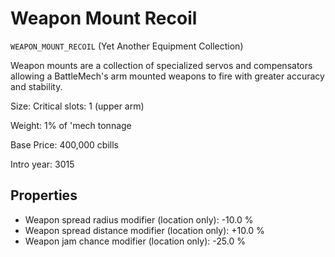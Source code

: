 # Weapon Mount Recoil

`WEAPON_MOUNT_RECOIL` (Yet Another Equipment Collection)

Weapon mounts are a collection of specialized servos and compensators allowing a BattleMech's arm mounted weapons to fire with greater accuracy and stability.

Size: Critical slots: 1 (upper arm)

Weight: 1% of 'mech tonnage

Base Price: 400,000 cbills

Intro year: 3015

## Properties
* Weapon spread radius modifier (location only): -10.0 %
* Weapon spread distance modifier (location only): +10.0 %
* Weapon jam chance modifier (location only): -25.0 %
